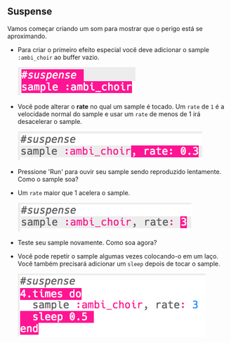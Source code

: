 ## Suspense

Vamos começar criando um som para mostrar que o perigo está se aproximando.

+ Para criar o primeiro efeito especial você deve adicionar o sample `:ambi_choir` ao buffer vazio.
    
    ![captura de tela](images/effects-suspense-sample.png)

+ Você pode alterar o **rate** no qual um sample é tocado. Um `rate` de `1` é a velocidade normal do sample e usar um `rate` de menos de 1 irá desacelerar o sample.
    
    ![captura de tela](images/effects-suspense-rate-low.png)

+ Pressione 'Run' para ouvir seu sample sendo reproduzido lentamente. Como o sample soa?

+ Um `rate` maior que 1 acelera o sample.
    
    ![captura de tela](images/effects-suspense-rate-high.png)

+ Teste seu sample novamente. Como soa agora?

+ Você pode repetir o sample algumas vezes colocando-o em um laço. Você também precisará adicionar um `sleep` depois de tocar o sample.
    
    ![captura de tela](images/effects-suspense-repeat.png)